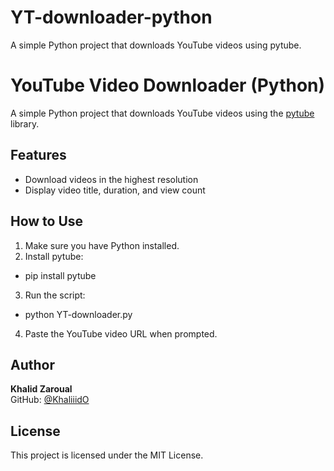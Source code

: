 # YT-downloader-python
A simple Python project that downloads YouTube videos using pytube.
# YouTube Video Downloader (Python)

A simple Python project that downloads YouTube videos using the [pytube](https://pytube.io/) library.

## Features
- Download videos in the highest resolution
- Display video title, duration, and view count

## How to Use
1. Make sure you have Python installed.
2. Install pytube:
- pip install pytube
3. Run the script:
- python YT-downloader.py
4. Paste the YouTube video URL when prompted.

## Author
**Khalid Zaroual**  
GitHub: [@KhaliiidO](https://github.com/KhaliiidO)

## License
This project is licensed under the MIT License.
